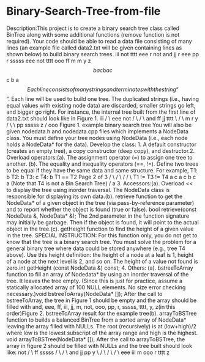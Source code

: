 # Binary-Search-Tree-from-file

Description:This project is to create a binary search tree class called BinTree along with some additional functions (remove function is not required).  Your code should be able to read a data file consisting of many lines (an example file called data2.txt will be given containing lines as shown below) to build binary search trees.  iii not tttt eee r not and jj r eee pp r sssss eee not tttt ooo ff  m m y z $$ b a c b a c $$ c b a $$Each line consists of many strings and terminates with the string “$$”. Each line will be used to build one tree. The duplicated strings (i.e., having equal values with existing node data) are discarded, smaller strings go left, and bigger go right. For instance, the internal tree built from the first line of data2.txt should look like in Figure 1.    iii                                /       \                              eee          not                             /   \       /    \                         and      ff   jj      tttt                                         \     /  \                                          m   r    y                                             / \     \                                           pp   sssss  z                                           /                                        ooo Figure 1. example binary search tree You will also be given nodedata.h and nodedata.cpp files which implements a NodeData class. You must define your tree nodes using NodeData (i.e., each node holds a NodeData* for the data).  Develop the class: 1.  A  default  constructor  (creates  an  empty  tree), a  copy  constructor  (deep  copy),  and destructor.2. Overload operators:(a). The assignment operator (=) to assign one tree to another.  (b). The equality and inequality operators (==, !=). Define two trees to be equal if they have the same data and same structure.  For example,   T1:  b     T2:  b     T3:  c   T4:   b         T1 == T2 
Page 2 of 3    / \        / \        /         / \        T1 != T3 != T4    a   c      a   c      b         c   a (Note that T4 is not a Bin Search Tree)                        /                        a 3. Accessors:(a). Overload << to display the tree using inorder traversal. The NodeData class is responsible for displaying its own data.(b). retrieve function to get the NodeData* of a given object in the tree (via pass-by-reference parameter) and to report whether the object is found (true or false). bool retrieve(const NodeData &, NodeData* &);  The 2nd parameter in the function signature may initially be garbage. Then if the object is found, it will point to the actual object in the tree.(c). getHeight function to find the height of a given value in the tree. SPECIAL INSTRUCTION: For this function only, you do not get to know that the tree is a binary search tree. You must solve the problem for a general binary tree where data could be stored anywhere (e.g., tree T4 above). Use this height definition: the height of a node at a leaf is 1, height of a node at the next level is 2, and so on.  The height of a value not found is zero.int getHeight (const NodeData &) const; 4. Others: (a). bstreeToArray function to fill an array of Nodedata* by using an inorder traversal of the tree. It leaves the tree empty. (Since this is just for practice, assume a statically allocated array of 100 NULL elements. No size error checking necessary.)void bstreeToArray(NodeData* []);  After the call to bstreeToArray, the tree in Figure 1 should be empty and the array should be filled with  and, eee, ff, iii, jj, m, not, ooo, pp, r, sssss, tttt, y, z(in this order)Figure 2. bstreeToArray result for the example tree(b). arrayToBSTree function to builds a balanced BinTree from a sorted array of NodeData* leaving the array filled with NULLs. The root (recursively) is at (low+high)/2 where low is the lowest subscript of the array range and high is the highest.      void arrayToBSTree(NodeData* []); After the call to arrayToBSTree, the array in figure 2 should be filled with NULLs and the tree built should look like:  not                       /       \                     ff           sssss                     /    \        /     \               and       jj     pp       y                  \     /  \   /  \     /  \                  eee iii   m ooo  r tttt   z 
